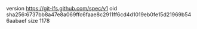 version https://git-lfs.github.com/spec/v1
oid sha256:6737bb8a47e8a069ffc6faae8c2911ff6cd4d1019eb0fe15d21969b546aabaef
size 1178
